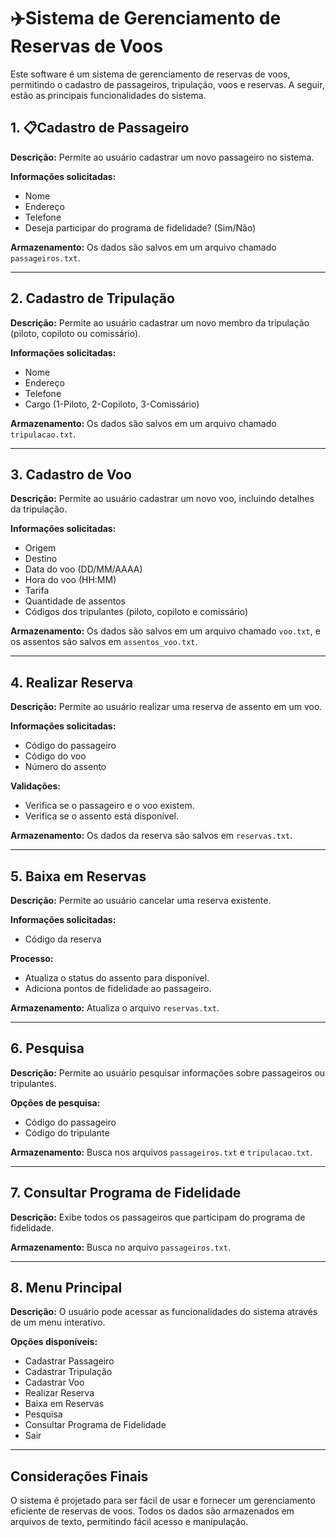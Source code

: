 # **✈️Sistema de Gerenciamento de Reservas de Voos**

Este software é um sistema de gerenciamento de reservas de voos, permitindo o cadastro de passageiros, tripulação, voos e reservas. A seguir, estão as principais funcionalidades do sistema.

## **1. 📋Cadastro de Passageiro**
**Descrição:** Permite ao usuário cadastrar um novo passageiro no sistema.

**Informações solicitadas:**
- Nome
- Endereço
- Telefone
- Deseja participar do programa de fidelidade? (Sim/Não)

**Armazenamento:** Os dados são salvos em um arquivo chamado `passageiros.txt`.

---

## **2. Cadastro de Tripulação**
**Descrição:** Permite ao usuário cadastrar um novo membro da tripulação (piloto, copiloto ou comissário).

**Informações solicitadas:**
- Nome
- Endereço
- Telefone
- Cargo (1-Piloto, 2-Copiloto, 3-Comissário)

**Armazenamento:** Os dados são salvos em um arquivo chamado `tripulacao.txt`.

---

## **3. Cadastro de Voo**
**Descrição:** Permite ao usuário cadastrar um novo voo, incluindo detalhes da tripulação.

**Informações solicitadas:**
- Origem
- Destino
- Data do voo (DD/MM/AAAA)
- Hora do voo (HH:MM)
- Tarifa
- Quantidade de assentos
- Códigos dos tripulantes (piloto, copiloto e comissário)

**Armazenamento:** Os dados são salvos em um arquivo chamado `voo.txt`, e os assentos são salvos em `assentos_voo.txt`.

---

## **4. Realizar Reserva**
**Descrição:** Permite ao usuário realizar uma reserva de assento em um voo.

**Informações solicitadas:**
- Código do passageiro
- Código do voo
- Número do assento

**Validações:**
- Verifica se o passageiro e o voo existem.
- Verifica se o assento está disponível.

**Armazenamento:** Os dados da reserva são salvos em `reservas.txt`.

---

## **5. Baixa em Reservas**
**Descrição:** Permite ao usuário cancelar uma reserva existente.

**Informações solicitadas:**
- Código da reserva

**Processo:**
- Atualiza o status do assento para disponível.
- Adiciona pontos de fidelidade ao passageiro.

**Armazenamento:** Atualiza o arquivo `reservas.txt`.

---

## **6. Pesquisa**
**Descrição:** Permite ao usuário pesquisar informações sobre passageiros ou tripulantes.

**Opções de pesquisa:**
- Código do passageiro
- Código do tripulante

**Armazenamento:** Busca nos arquivos `passageiros.txt` e `tripulacao.txt`.

---

## **7. Consultar Programa de Fidelidade**
**Descrição:** Exibe todos os passageiros que participam do programa de fidelidade.

**Armazenamento:** Busca no arquivo `passageiros.txt`.

---

## **8. Menu Principal**
**Descrição:** O usuário pode acessar as funcionalidades do sistema através de um menu interativo.

**Opções disponíveis:**
- Cadastrar Passageiro
- Cadastrar Tripulação
- Cadastrar Voo
- Realizar Reserva
- Baixa em Reservas
- Pesquisa
- Consultar Programa de Fidelidade
- Sair

---

## **Considerações Finais**
O sistema é projetado para ser fácil de usar e fornecer um gerenciamento eficiente de reservas de voos. Todos os dados são armazenados em arquivos de texto, permitindo fácil acesso e manipulação.
